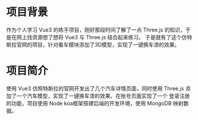 # 项目背景
 作为个人学习 Vue3 的练手项目，刚好那段时间了解了一点 Three.js 的知识，于是在网上找资源想了想将 Vue3 与 Three.js 结合起来练习。
 于是就有了这个仿特斯拉官网的项目，针对看车模块添加了3D模型，实现了一键换车漆的效果。

# 项目简介
 使用 Vue3 仿照特斯拉的官网开发出了几个汽车详情页面，同时使用 Three.js 添加了一个汽车模型，实现了一键换车漆的效果。在账号页面实现了一个
 登录注册的功能，项目使用 Node koa框架搭建后端的开发环境，使用 MongoDB 映射数据。